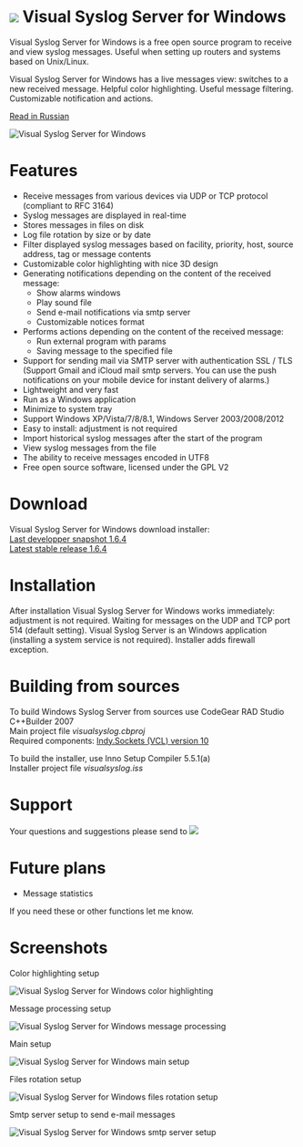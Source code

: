 ﻿![](https://raw.githubusercontent.com/MaxBelkov/visualsyslog/master/screens/ico.png) Visual Syslog Server for Windows
===
Visual Syslog Server for Windows is a free open source program to receive and view syslog messages.
Useful when setting up routers and systems based on Unix/Linux.

Visual Syslog Server for Windows has a live messages view: switches to a new received message. Helpful color highlighting.
Useful message filtering. Customizable notification and actions.

[Read in Russian](readme_rus.md)

![Visual Syslog Server for Windows](https://github.com/MaxBelkov/visualsyslog/blob/master/screens/screen1.png?raw=true)

Features
===
* Receive messages from various devices via UDP or TCP protocol (compliant to RFC 3164)
* Syslog messages are displayed in real-time
* Stores messages in files on disk
* Log file rotation by size or by date
* Filter displayed syslog messages based on facility, priority, host, source address, tag or message contents
* Customizable color highlighting with nice 3D design
* Generating notifications depending on the content of the received message:
  * Show alarms windows
  * Play sound file
  * Send e-mail notifications via smtp server
  * Customizable notices format
* Performs actions depending on the content of the received message:
  * Run external program with params
  * Saving message to the specified file
* Support for sending mail via SMTP server with authentication SSL / TLS
  (Support Gmail and iCloud mail smtp servers. You can use the push notifications on your mobile device for instant delivery of alarms.)
* Lightweight and very fast
* Run as a Windows application
* Minimize to system tray
* Support Windows XP/Vista/7/8/8.1, Windows Server 2003/2008/2012
* Easy to install: adjustment is not required
* Import historical syslog messages after the start of the program
* View syslog messages from the file
* The ability to receive messages encoded in UTF8
* Free open source software, licensed under the GPL V2

Download
===
Visual Syslog Server for Windows download installer:  
[Last developper snapshot 1.6.4](https://github.com/MaxBelkov/visualsyslog/blob/master/Output/visualsyslog_setup.exe?raw=true)  
[Latest stable release 1.6.4](https://github.com/MaxBelkov/visualsyslog/releases/latest)

Installation
===
After installation Visual Syslog Server for Windows works immediately: adjustment is not required.
Waiting for messages on the UDP and TCP port 514 (default setting).
Visual Syslog Server is an Windows application (installing a system service is not required).
Installer adds firewall exception.

Building from sources
===
To build Windows Syslog Server from sources use CodeGear RAD Studio C++Builder 2007  
Main project file _visualsyslog.cbproj_  
Required components: [Indy.Sockets (VCL) version 10](http://www.indyproject.org/Sockets/index.EN.aspx)

To build the installer, use Inno Setup Compiler 5.5.1(a)  
Installer project file _visualsyslog.iss_

Support
===
Your questions and suggestions please send to ![](https://github.com/MaxBelkov/visualsyslog/blob/master/screens/m.png?raw=true)

Future plans
===
* Message statistics

If you need these or other functions let me know.  

Screenshots
===

Color highlighting setup

![Visual Syslog Server for Windows color highlighting](https://github.com/MaxBelkov/visualsyslog/blob/master/screens/screen2.png?raw=true)

Message processing setup

![Visual Syslog Server for Windows message processing](https://github.com/MaxBelkov/visualsyslog/blob/master/screens/screen3.png?raw=true)

Main setup

![Visual Syslog Server for Windows main setup](https://github.com/MaxBelkov/visualsyslog/blob/master/screens/screen6.png?raw=true)

Files rotation setup

![Visual Syslog Server for Windows files rotation setup](https://github.com/MaxBelkov/visualsyslog/blob/master/screens/screen5.png?raw=true)

Smtp server setup to send e-mail messages

![Visual Syslog Server for Windows smtp server setup](https://github.com/MaxBelkov/visualsyslog/blob/master/screens/screen4.png?raw=true)